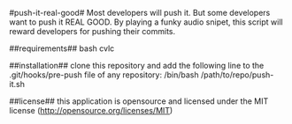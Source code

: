 #push-it-real-good#
Most developers will push it. But some developers want to push it REAL GOOD.
By playing a funky audio snipet, this script will reward developers for pushing their commits.

##requirements##
bash
cvlc

##installation##
clone this repository and add the following line to the .git/hooks/pre-push file of any repository:
/bin/bash /path/to/repo/push-it.sh

##license##
this application is opensource and licensed under the MIT license (http://opensource.org/licenses/MIT)
